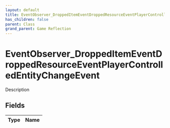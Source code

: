 ```yaml
---
layout: default
title: EventObserver_DroppedItemEventDroppedResourceEventPlayerControlledEntityChangeEvent
has_children: false
parent: Class
grand_parent: Game Reflection
---
```

# EventObserver_DroppedItemEventDroppedResourceEventPlayerControlledEntityChangeEvent
Description 

## Fields

| Type | Name |
|:----------|:--------------|

